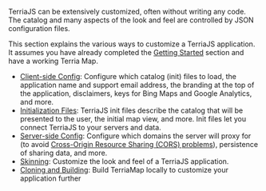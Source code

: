 TerriaJS can be extensively customized, often without writing any code. The catalog and many aspects of the look and feel are controlled by JSON configuration files.

This section explains the various ways to customize a TerriaJS application. It assumes you have already completed the [Getting Started](../getting-started.md) section and have a working Terria Map.

-   [Client-side Config](client-side-config.md): Configure which catalog (init) files to load, the application name and support email address, the branding at the top of the application, disclaimers, keys for Bing Maps and Google Analytics, and more.
-   [Initialization Files](initialization-files.md): TerriaJS init files describe the catalog that will be presented to the user, the initial map view, and more. Init files let you connect TerriaJS to your servers and data.
-   [Server-side Config](server-side-config.md): Configure which domains the server will proxy for (to avoid [Cross-Origin Resource Sharing (CORS) problems](../connecting-to-data/cross-origin-resource-sharing.md)), persistence of sharing data, and more.
-   [Skinning](skinning.md): Customize the look and feel of a TerriaJS application.
-   [Cloning and Building](cloning-and-building.md): Build TerriaMap locally to customize your application further
